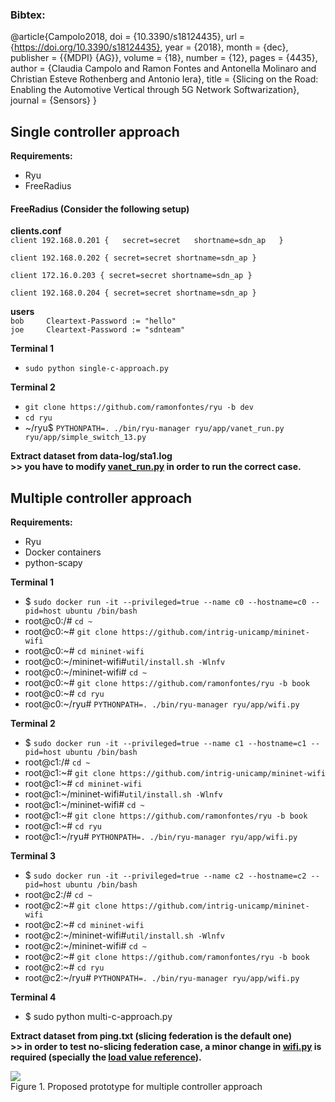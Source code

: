 ### Bibtex:

@article{Campolo2018,
  doi = {10.3390/s18124435},
  url = {https://doi.org/10.3390/s18124435},
  year  = {2018},
  month = {dec},
  publisher = {{MDPI} {AG}},
  volume = {18},
  number = {12},
  pages = {4435},
  author = {Claudia Campolo and Ramon Fontes and Antonella Molinaro and Christian Esteve Rothenberg and Antonio Iera},
  title = {Slicing on the Road: Enabling the Automotive Vertical through 5G Network Softwarization},
  journal = {Sensors}
}


## Single controller approach

**Requirements:**
* Ryu   
* FreeRadius 

#### FreeRadius (Consider the following setup)

**clients.conf**  
`client 192.168.0.201 {  
        secret=secret  
        shortname=sdn_ap  
}`

`client 192.168.0.202 {
        secret=secret
        shortname=sdn_ap
}`

`client 172.16.0.203 {
        secret=secret
        shortname=sdn_ap
}`

`client 192.168.0.204 {
        secret=secret
        shortname=sdn_ap
}`

**users**  
`bob     Cleartext-Password := "hello"`   
`joe     Cleartext-Password := "sdnteam"`


**Terminal 1**
* `sudo python single-c-approach.py` 

**Terminal 2**
* `git clone https://github.com/ramonfontes/ryu -b dev`    
* `cd ryu`   
* ~/ryu$ `PYTHONPATH=. ./bin/ryu-manager ryu/app/vanet_run.py ryu/app/simple_switch_13.py`     

**Extract dataset from data-log/sta1.log**   
**>> you have to modify [vanet_run.py](https://github.com/ramonfontes/ryu/blob/dev/ryu/app/vanet_run.py#L134) in order to run the correct case.**

## Multiple controller approach

**Requirements:**
* Ryu   
* Docker containers  
* python-scapy  

**Terminal 1**
* $ `sudo docker run -it --privileged=true --name c0 --hostname=c0 --pid=host ubuntu /bin/bash`  
* root@c0:/# `cd ~`    
* root@c0:~# `git clone https://github.com/intrig-unicamp/mininet-wifi`    
* root@c0:~# `cd mininet-wifi`   
* root@c0:~/mininet-wifi#`util/install.sh -Wlnfv`   
* root@c0:~/mininet-wifi# `cd ~`   
* root@c0:~# `git clone https://github.com/ramonfontes/ryu -b book`    
* root@c0:~# `cd ryu`   
* root@c0:~/ryu# `PYTHONPATH=. ./bin/ryu-manager ryu/app/wifi.py`     

**Terminal 2**
* $ `sudo docker run -it --privileged=true --name c1 --hostname=c1 --pid=host ubuntu /bin/bash`   
* root@c1:/# `cd ~`    
* root@c1:~# `git clone https://github.com/intrig-unicamp/mininet-wifi`    
* root@c1:~# `cd mininet-wifi`   
* root@c1:~/mininet-wifi#`util/install.sh -Wlnfv`   
* root@c1:~/mininet-wifi# `cd ~`   
* root@c1:~# `git clone https://github.com/ramonfontes/ryu -b book`    
* root@c1:~# `cd ryu`   
* root@c1:~/ryu# `PYTHONPATH=. ./bin/ryu-manager ryu/app/wifi.py`     

**Terminal 3**
* $ `sudo docker run -it --privileged=true --name c2 --hostname=c2 --pid=host ubuntu /bin/bash`   
* root@c2:/# `cd ~`    
* root@c2:~# `git clone https://github.com/intrig-unicamp/mininet-wifi`    
* root@c2:~# `cd mininet-wifi`   
* root@c2:~/mininet-wifi#`util/install.sh -Wlnfv`   
* root@c2:~/mininet-wifi# `cd ~`   
* root@c2:~# `git clone https://github.com/ramonfontes/ryu -b book`    
* root@c2:~# `cd ryu`   
* root@c2:~/ryu# `PYTHONPATH=. ./bin/ryu-manager ryu/app/wifi.py`       

**Terminal 4**
* $ sudo python multi-c-approach.py  


**Extract dataset from ping.txt  (slicing federation is the default one)**    
**>> in order to test no-slicing federation case, a minor change in [wifi.py](https://github.com/ramonfontes/ryu/blob/book/ryu/app/wifi.py) is required (specially the [load value reference](https://github.com/ramonfontes/ryu/blob/86d130b11de5024313b122ce0875c222a6590a85/ryu/app/wifi.py#L152)).**

![](https://github.com/ramonfontes/reproducible-research/blob/master/mininet-wifi/V2X-Slicing/arq-multi-c.png)   
Figure 1. Proposed prototype for multiple controller approach
